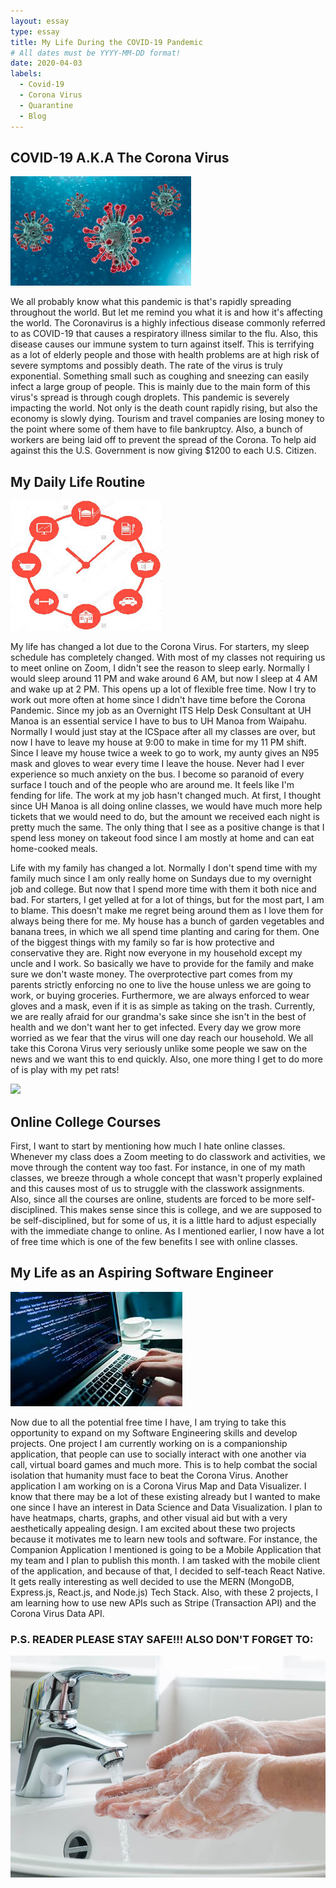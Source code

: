 ```yaml
---
layout: essay
type: essay
title: My Life During the COVID-19 Pandemic
# All dates must be YYYY-MM-DD format!
date: 2020-04-03
labels:
  - Covid-19
  - Corona Virus
  - Quarantine
  - Blog
---
```



## COVID-19 A.K.A The Corona Virus
<img class="ui huge centered rounded image" src="../images/corona.jpg">

We all probably know what this pandemic is that's rapidly spreading throughout the world. But let me remind you what it is and how it's affecting the world. The Coronavirus is a highly infectious disease commonly referred to as COVID-19 that causes a respiratory illness similar to the flu. Also, this disease causes our immune system to turn against itself. This is terrifying as a lot of elderly people and those with health problems are at high risk of severe symptoms and possibly death. The rate of the virus is truly exponential. Something small such as coughing and sneezing can easily infect a large group of people. This is mainly due to the main form of this virus's spread is through cough droplets. This pandemic is severely impacting the world. Not only is the death count rapidly rising, but also the economy is slowly dying. Tourism and travel companies are losing money to the point where some of them have to file bankruptcy.  Also, a bunch of workers are being laid off to prevent the spread of the Corona. To help aid against this the U.S. Government is now giving $1200 to each U.S. Citizen.  

## My Daily Life Routine

<img class="ui huge centered rounded image" src="../images/routine.jpg">

My life has changed a lot due to the Corona Virus. For starters, my sleep schedule has completely changed. With most of my classes not requiring us to meet online on Zoom, I didn't see the reason to sleep early. Normally I would sleep around 11 PM and wake around 6 AM, but now I sleep at 4 AM and wake up at 2 PM. This opens up a lot of flexible free time. Now I try to work out more often at home since I didn't have time before the Corona Pandemic. Since my job as an Overnight ITS Help Desk Consultant at UH Manoa is an essential service I have to bus to UH Manoa from Waipahu. Normally I would just stay at the ICSpace after all my classes are over, but now I have to leave my house at 9:00 to make in time for my 11 PM shift. Since I leave my house twice a week to go to work, my aunty gives an N95 mask and gloves to wear every time I leave the house. Never had I ever experience so much anxiety on the bus. I become so paranoid of every surface I touch and of the people who are around me. It feels like I'm fending for life. The work at my job hasn't changed much. At first, I thought since UH Manoa is all doing online classes, we would have much more help tickets that we would need to do, but the amount we received each night is pretty much the same. The only thing that I see as a positive change is that I spend less money on takeout food since I am mostly at home and can eat home-cooked meals. 


Life with my family has changed a lot. Normally I don't spend time with my family much since I am only really home on Sundays due to my overnight job and college. But now that I spend more time with them it both nice and bad. For starters, I get yelled at for a lot of things, but for the most part, I am to blame. This doesn't make me regret being around them as I love them for always being there for me. My house has a bunch of garden vegetables and banana trees, in which we all spend time planting and caring for them. One of the biggest things with my family so far is how protective and conservative they are. Right now everyone in my household except my uncle and I work. So basically we have to provide for the family and make sure we don't waste money. The overprotective part comes from my parents strictly enforcing no one to live the house unless we are going to work, or buying groceries. Furthermore, we are always enforced to wear gloves and a mask, even if it is as simple as taking on the trash. Currently, we are really afraid for our grandma's sake since she isn't in the best of health and we don't want her to get infected. Every day we grow more worried as we fear that the virus will one day reach our household. We all take this Corona Virus very seriously unlike some people we saw on the news and we want this to end quickly. Also, one more thing I get to do more of is play with my pet rats!

<img class="ui huge centered rounded image" src="../images/rats.jpg">

## Online College Courses
First, I want to start by mentioning how much I hate online classes. Whenever my class does a Zoom meeting to do classwork and activities, we move through the content way too fast. For instance, in one of my math classes, we breeze through a whole concept that wasn't properly explained and this causes most of us to struggle with the classwork assignments. Also, since all the courses are online, students are forced to be more self-disciplined. This makes sense since this is college, and we are supposed to be self-disciplined, but for some of us, it is a little hard to adjust especially with the immediate change to online. As I mentioned earlier, I now have a lot of free time which is one of the few benefits I see with online classes. 

## My Life as an Aspiring Software Engineer

<img class="ui huge centered rounded image" src="../images/softwareengineer.jpg">

Now due to all the potential free time I have, I am trying to take this opportunity to expand on my Software Engineering skills and develop projects. One project I am currently working on is a companionship application, that people can use to socially interact with one another via call, virtual board games and much more. This is to help combat the social isolation that humanity must face to beat the Corona Virus. Another application I am working on is a Corona Virus Map and Data Visualizer. I know that there may be a lot of these existing already but I wanted to make one since I have an interest in Data Science and Data Visualization. I plan to have heatmaps, charts, graphs, and other visual aid but with a very aesthetically appealing design. I am excited about these two projects because it motivates me to learn new tools and software. For instance, the Companion Application I mentioned is going to be a Mobile Application that my team and I plan to publish this month. I am tasked with the mobile client of the application, and because of that, I decided to self-teach React Native. It gets really interesting as well decided to use the MERN (MongoDB, Express.js, React.js, and Node.js) Tech Stack. Also, with these 2 projects, I am learning how to use new APIs such as Stripe (Transaction API) and the Corona Virus Data API. 
 

### P.S. READER PLEASE STAY SAFE!!! ALSO DON'T FORGET TO:

<img class="ui huge centered rounded image" src="../images/washyourhand.jpg">

